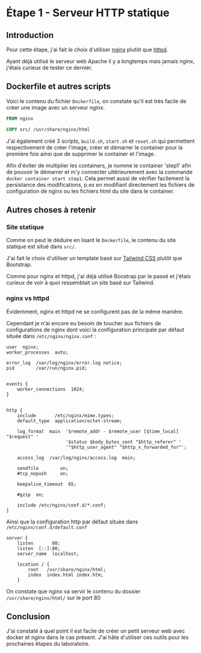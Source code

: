 # Étape 1 - Serveur HTTP statique

## Introduction
Pour cette étape, j'ai fait le choix d'utiliser [nginx](https://nginx.org/) plutôt que [httpd](https://httpd.apache.org/).

Ayant déjà utilisé le serveur web Apache il y a longtemps mais jamais nginx, j'étais curieux de tester ce dernier.

## Dockerfile et autres scripts
Voici le contenu du fichier `Dockerfile`, on constate qu'il est très facile de créer une image avec un serveur nginx.
```dockerfile
FROM nginx

COPY src/ /usr/share/nginx/html
```
J'ai également créé 3 scripts, `build.sh`, `start.sh` et `reset.sh` qui permettent respectivement de créer l'image, créer et démarrer le container pour la première fois ainsi que de supprimer le container et l'image.

Afin d'éviter de multiplier les containers, je nomme le container 'step1' afin de pouvoir le démarrer et m'y connecter ultérieurement avec la commande `docker container start step1`. Cela permet aussi de vérifier facilement la persistance des modifications, p.ex en modifiant directement les fichiers de configuration de nginx ou les fichiers html du site dans le container.

## Autres choses à retenir

### Site statique
Comme on peut le déduire en lisant le `Dockerfile`, le contenu du site statique est situé dans `src/`.

J'ai fait le choix d'utiliser un template basé sur [Tailwind CSS](https://tailwindcss.com/) plutôt que Bootstrap.

Comme pour nginx et httpd, j'ai déjà utilisé Boostrap par le passé et j'étais curieux de voir à quoi ressemblait un site basé sur Tailwind.

### nginx vs httpd
Évidemment, nginx et httpd ne se configurent pas de la même manière.

Cependant je n'ai encore eu besoin de toucher aux fichiers de configurations de nginx dont voici la configuration principale par défaut située dans `/etc/nginx/nginx.conf` :
```
user  nginx;
worker_processes  auto;

error_log  /var/log/nginx/error.log notice;
pid        /var/run/nginx.pid;


events {
    worker_connections  1024;
}


http {
    include       /etc/nginx/mime.types;
    default_type  application/octet-stream;

    log_format  main  '$remote_addr - $remote_user [$time_local] "$request" '
                      '$status $body_bytes_sent "$http_referer" '
                      '"$http_user_agent" "$http_x_forwarded_for"';

    access_log  /var/log/nginx/access.log  main;

    sendfile        on;
    #tcp_nopush     on;

    keepalive_timeout  65;

    #gzip  on;

    include /etc/nginx/conf.d/*.conf;
}
```
Ainsi que la configuration http par défaut située dans `/etc/nginx/conf.d/default.conf`
```
server {
    listen       80;
    listen  [::]:80;
    server_name  localhost;

    location / {
        root   /usr/share/nginx/html;
        index  index.html index.htm;
    }
```
On constate que nginx va servir le contenu du dossier `/usr/share/nginx/html/` sur le port 80

## Conclusion
J'ai constaté à quel point il est facile de créer un petit serveur web avec docker et nginx dans le cas présent. J'ai hâte d'utiliser ces outils pour les prochaines étapes du laboratoire.
